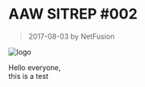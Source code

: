 # AAW SITREP #002

> 2017-08-03 by NetFusion

![logo]

Hello everyone,  
this is a test

[logo]: https://lh3.googleusercontent.com/8_8eysTj6WmoHYv3UjQDB18aCFUo6FI3-m-c8JifcBDm3ZeGAvcH33t3uUy0w88cXnbQW-67inXPkwCsckwwFGrPcV6p7MCzfhTu-kh-eCW0mZW28gaLAp1M1s8LBDhoEeK43R-62QPQlNUYbNG_lVytOkyFwOrFFZ03pL1xfABDUwsO0FKp3ar32VXLZ2W5MYVBB1P_xvSsIjIEfIPru7A-NCWGwrM43Eq7CKeK0s9j-LrP7WRWMufyLOUrvS-EnqKLKE-7DWgTk0qQvL_Xx6hRcmWq0QohGPL5fIqdmtuTsDFANjeIvt17Ue84qIU7af4ozhjS9OBjDA6gTKjv4aFUBkxmZBPJlB8llL1g9xzd7XQpliBYrhVFe0je1792GtjpOL7NqJkPfRBBsAfIGDGkooW3CPGf95NShwBEIbQ5aXG7mqqetLgbOu4B7DXZyUtveycPMJp4uWmZJnciq98Q7b9DTRooClnh5GHhDrnCZ2ZSMnypRhCGM6udxNPp6N3Nu6M2QOFm2XZjqZhCFCGNymLnt9GaB5tzUH6DEwHLDd7Bwwdg_8wtKTZteieZk7w3z-2p=w1680-h920